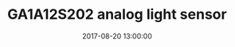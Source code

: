 ---
layout: item
number: '0122'
title: GA1A12S202 analog light sensor
tags: 
    - Electronics
    - Sensors
brief: 'GA1A12S202 analog light sensor, does not require a microcontroller, analog voltage output increases with the amount of light shining on the sensor face, a true log-lin relationship with light levels.'
datasheet: GA1A1S202WP_Spec.pdf
purchaselink: https://www.adafruit.com/product/1384
date: 2017-08-20 13:00:00
---